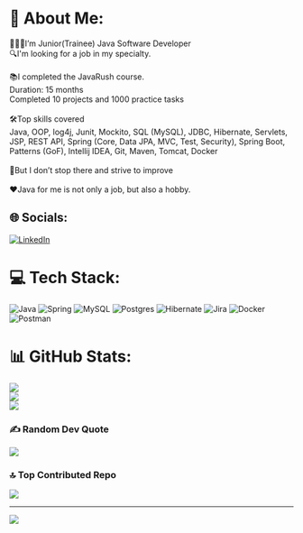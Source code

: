# 💫 About Me:
🧑🏻‍💻I’m Junior(Trainee) Java Software Developer<br>🔍I'm looking for a job in my specialty.<br><br>📚I completed the JavaRush course. <br>Duration: 15 months <br>Completed 10 projects and 1000 practice tasks<br><br>🛠️Top skills covered<br>Java, OOP, log4j, Junit, Mockito, SQL (MySQL), JDBC, Hibernate, Servlets, JSP, REST API, Spring (Core, Data JPA, MVC, Test, Security), Spring Boot, Patterns (GoF), Intellij IDEA, Git, Maven, Tomcat, Docker<br><br>🚀But I don’t stop there and strive to improve<br><br>❤️Java for me is not only a job, but also a hobby.


## 🌐 Socials:
[![LinkedIn](https://img.shields.io/badge/LinkedIn-%230077B5.svg?logo=linkedin&logoColor=white)](https://linkedin.com/in/https://www.linkedin.com/in/denys-syrotiuk/) 

# 💻 Tech Stack:
![Java](https://img.shields.io/badge/java-%23ED8B00.svg?style=for-the-badge&logo=openjdk&logoColor=white) ![Spring](https://img.shields.io/badge/spring-%236DB33F.svg?style=for-the-badge&logo=spring&logoColor=white) ![MySQL](https://img.shields.io/badge/mysql-4479A1.svg?style=for-the-badge&logo=mysql&logoColor=white) ![Postgres](https://img.shields.io/badge/postgres-%23316192.svg?style=for-the-badge&logo=postgresql&logoColor=white) ![Hibernate](https://img.shields.io/badge/Hibernate-59666C?style=for-the-badge&logo=Hibernate&logoColor=white) ![Jira](https://img.shields.io/badge/jira-%230A0FFF.svg?style=for-the-badge&logo=jira&logoColor=white) ![Docker](https://img.shields.io/badge/docker-%230db7ed.svg?style=for-the-badge&logo=docker&logoColor=white) ![Postman](https://img.shields.io/badge/Postman-FF6C37?style=for-the-badge&logo=postman&logoColor=white)
# 📊 GitHub Stats:
![](https://github-readme-stats.vercel.app/api?username=MrDenysSA&theme=dark&hide_border=true&include_all_commits=false&count_private=false)<br/>
![](https://github-readme-streak-stats.herokuapp.com/?user=MrDenysSA&theme=dark&hide_border=true)<br/>
![](https://github-readme-stats.vercel.app/api/top-langs/?username=MrDenysSA&theme=dark&hide_border=true&include_all_commits=false&count_private=false&layout=compact)

### ✍️ Random Dev Quote
![](https://quotes-github-readme.vercel.app/api?type=horizontal&theme=radical)

### 🔝 Top Contributed Repo
![](https://github-contributor-stats.vercel.app/api?username=MrDenysSA&limit=5&theme=dracula&combine_all_yearly_contributions=true)

---
[![](https://visitcount.itsvg.in/api?id=MrDenysSA&icon=5&color=12)](https://visitcount.itsvg.in)

<!-- Proudly created with GPRM ( https://gprm.itsvg.in ) -->
